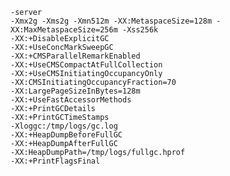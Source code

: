 	

	-server 
	-Xmx2g -Xms2g -Xmn512m -XX:MetaspaceSize=128m -XX:MaxMetaspaceSize=256m -Xss256k 
	-XX:+DisableExplicitGC 
	-XX:+UseConcMarkSweepGC 
	-XX:+CMSParallelRemarkEnabled 
	-XX:+UseCMSCompactAtFullCollection
	-XX:+UseCMSInitiatingOccupancyOnly 
	-XX:CMSInitiatingOccupancyFraction=70 
	-XX:LargePageSizeInBytes=128m 
	-XX:+UseFastAccessorMethods 
	-XX:+PrintGCDetails
	-XX:+PrintGCTimeStamps
	-Xloggc:/tmp/logs/gc.log
	-XX:+HeapDumpBeforeFullGC 
	-XX:+HeapDumpAfterFullGC  
	-XX:HeapDumpPath=/tmp/logs/fullgc.hprof
	-XX:+PrintFlagsFinal
 